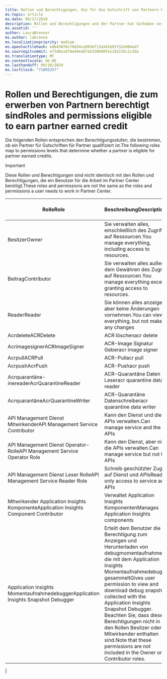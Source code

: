 ```yaml
---
title: Rollen und Berechtigungen, die für die Gutschrift von Partnern berechtigt sind | Partner Center
ms.topic: article
ms.date: 09/17/2019
description: Rollen und Berechtigungen und der Partner hat Guthaben verdient
ms.assetid: ''
author: LauraBrenner
ms.author: labrenne
ms.localizationpriority: medium
ms.openlocfilehash: edb43070cf0d34ce893bf13a501b91f32e904ad7
ms.sourcegitcommit: e73d8a1d74ed4ea87a5330b00fe119222bc2c3da
ms.translationtype: MT
ms.contentlocale: de-DE
ms.lasthandoff: 09/18/2019
ms.locfileid: "71093257"
---
```

# <a name="roles-and-permissions-eligible-to-earn-partner-earned-credit"></a><span data-ttu-id="98146-103">Rollen und Berechtigungen, die zum erwerben von Partnern berechtigt sind</span><span class="sxs-lookup"><span data-stu-id="98146-103">Roles and permissions eligible to earn partner earned credit</span></span>

<span data-ttu-id="98146-104">Die folgenden Rollen entsprechen den Berechtigungsstufen, die bestimmen, ob ein Partner für Gutschriften für Partner qualifiziert ist.</span><span class="sxs-lookup"><span data-stu-id="98146-104">The following roles map to permissions levels that determine whether a partner is eligible for partner earned credits.</span></span>

>[!Important]
><span data-ttu-id="98146-105">Diese Rollen und Berechtigungen sind nicht identisch mit den Rollen und Berechtigungen, die ein Benutzer für die Arbeit im Partner Center benötigt.</span><span class="sxs-lookup"><span data-stu-id="98146-105">These roles and permissions are not the same as the roles and permissions a user needs to work in Partner Center.</span></span>

|<span data-ttu-id="98146-106">**Rolle**</span><span class="sxs-lookup"><span data-stu-id="98146-106">**Role**</span></span>   |<span data-ttu-id="98146-107">**Beschreibung**</span><span class="sxs-lookup"><span data-stu-id="98146-107">**Description**</span></span>   |<span data-ttu-id="98146-108">**PEC berechtigt**</span><span class="sxs-lookup"><span data-stu-id="98146-108">**PEC eligible**</span></span>   |
|-----------------|:------------------|:--------------|
|<span data-ttu-id="98146-109">Besitzer</span><span class="sxs-lookup"><span data-stu-id="98146-109">Owner</span></span>  |<span data-ttu-id="98146-110">Sie verwalten alles, einschließlich des Zugriffs auf Ressourcen.</span><span class="sxs-lookup"><span data-stu-id="98146-110">You manage everything, including access to resources.</span></span>|<span data-ttu-id="98146-111">„Ja“</span><span class="sxs-lookup"><span data-stu-id="98146-111">Yes</span></span>|
|<span data-ttu-id="98146-112">Beitrag</span><span class="sxs-lookup"><span data-stu-id="98146-112">Contributor</span></span> |<span data-ttu-id="98146-113">Sie verwalten alles außer dem Gewähren des Zugriffs auf Ressourcen.</span><span class="sxs-lookup"><span data-stu-id="98146-113">You manage everything except granting access to resources.</span></span>|<span data-ttu-id="98146-114">„Ja“</span><span class="sxs-lookup"><span data-stu-id="98146-114">Yes</span></span>|
|<span data-ttu-id="98146-115">Reader</span><span class="sxs-lookup"><span data-stu-id="98146-115">Reader</span></span>|<span data-ttu-id="98146-116">Sie können alles anzeigen, aber keine Änderungen vornehmen.</span><span class="sxs-lookup"><span data-stu-id="98146-116">You can view everything, but not make any changes</span></span>|<span data-ttu-id="98146-117">Nein</span><span class="sxs-lookup"><span data-stu-id="98146-117">No</span></span>|
|<span data-ttu-id="98146-118">Acrdelete</span><span class="sxs-lookup"><span data-stu-id="98146-118">ACRDelete</span></span>|<span data-ttu-id="98146-119">ACR löschen</span><span class="sxs-lookup"><span data-stu-id="98146-119">acr delete</span></span>|<span data-ttu-id="98146-120">„Ja“</span><span class="sxs-lookup"><span data-stu-id="98146-120">Yes</span></span>|
|<span data-ttu-id="98146-121">Acrimagesigner</span><span class="sxs-lookup"><span data-stu-id="98146-121">ACRImageSigner</span></span>|<span data-ttu-id="98146-122">ACR-Image Signatur Geber</span><span class="sxs-lookup"><span data-stu-id="98146-122">acr image signer</span></span>|<span data-ttu-id="98146-123">„Ja“</span><span class="sxs-lookup"><span data-stu-id="98146-123">Yes</span></span>|
|<span data-ttu-id="98146-124">Acrpull</span><span class="sxs-lookup"><span data-stu-id="98146-124">ACRPull</span></span>|<span data-ttu-id="98146-125">ACR-Pull</span><span class="sxs-lookup"><span data-stu-id="98146-125">acr pull</span></span>|<span data-ttu-id="98146-126">„Ja“</span><span class="sxs-lookup"><span data-stu-id="98146-126">Yes</span></span>|
|<span data-ttu-id="98146-127">Acrpush</span><span class="sxs-lookup"><span data-stu-id="98146-127">AcrPush</span></span>|<span data-ttu-id="98146-128">ACR-Push</span><span class="sxs-lookup"><span data-stu-id="98146-128">acr push</span></span>|<span data-ttu-id="98146-129">„Ja“</span><span class="sxs-lookup"><span data-stu-id="98146-129">Yes</span></span>|
|<span data-ttu-id="98146-130">Acrquarantäne-inereader</span><span class="sxs-lookup"><span data-stu-id="98146-130">AcrQuarantineReader</span></span>|<span data-ttu-id="98146-131">ACR-Quarantäne Daten Leser</span><span class="sxs-lookup"><span data-stu-id="98146-131">acr quarantine data reader</span></span>|<span data-ttu-id="98146-132">Nein</span><span class="sxs-lookup"><span data-stu-id="98146-132">No</span></span>|
|<span data-ttu-id="98146-133">Acrquarantäne</span><span class="sxs-lookup"><span data-stu-id="98146-133">AcrQuarantineWriter</span></span>| <span data-ttu-id="98146-134">ACR-Quarantäne Datenschreiber</span><span class="sxs-lookup"><span data-stu-id="98146-134">acr quarantine data writer</span></span>|<span data-ttu-id="98146-135">„Ja“</span><span class="sxs-lookup"><span data-stu-id="98146-135">Yes</span></span>|
|<span data-ttu-id="98146-136">API Management Dienst Mitwirkender</span><span class="sxs-lookup"><span data-stu-id="98146-136">API Management Service Contributor</span></span>|<span data-ttu-id="98146-137">Kann den Dienst und die APIs verwalten.</span><span class="sxs-lookup"><span data-stu-id="98146-137">Can manage service and the APIs</span></span>|<span data-ttu-id="98146-138">„Ja“</span><span class="sxs-lookup"><span data-stu-id="98146-138">Yes</span></span>|
|<span data-ttu-id="98146-139">API Management Dienst Operator-Rolle</span><span class="sxs-lookup"><span data-stu-id="98146-139">API Management Service Operator Role</span></span>|<span data-ttu-id="98146-140">Kann den Dienst, aber nicht die APIs verwalten.</span><span class="sxs-lookup"><span data-stu-id="98146-140">Can manage service but not the APIs</span></span>|<span data-ttu-id="98146-141">„Ja“</span><span class="sxs-lookup"><span data-stu-id="98146-141">Yes</span></span>|
|<span data-ttu-id="98146-142">API Management Dienst Leser Rolle</span><span class="sxs-lookup"><span data-stu-id="98146-142">API Management Service Reader Role</span></span>|<span data-ttu-id="98146-143">Schreib geschützter Zugriff auf Dienst und APIs</span><span class="sxs-lookup"><span data-stu-id="98146-143">Read-only access to service and APIs</span></span>|<span data-ttu-id="98146-144">Nein</span><span class="sxs-lookup"><span data-stu-id="98146-144">No</span></span>|
|<span data-ttu-id="98146-145">Mitwirkender Application Insights Komponente</span><span class="sxs-lookup"><span data-stu-id="98146-145">Application Insights Component Contributor</span></span>|<span data-ttu-id="98146-146">Verwaltet Application Insights Komponenten</span><span class="sxs-lookup"><span data-stu-id="98146-146">Manages Application Insights components</span></span>|<span data-ttu-id="98146-147">„Ja“</span><span class="sxs-lookup"><span data-stu-id="98146-147">Yes</span></span>|
|<span data-ttu-id="98146-148">Application Insights Momentaufnahmedebugger</span><span class="sxs-lookup"><span data-stu-id="98146-148">Application Insights Snapshot Debugger</span></span>|<span data-ttu-id="98146-149">Erteilt dem Benutzer die Berechtigung zum Anzeigen und Herunterladen von debugmomentaufnahmen, die mit dem Application Insights Momentaufnahmedebugger gesammelt</span><span class="sxs-lookup"><span data-stu-id="98146-149">Gives user permission to view and download debug snapshots collected with the Application Insights Snapshot Debugger.</span></span> <span data-ttu-id="98146-150">Beachten Sie, dass diese Berechtigungen nicht in den Rollen Besitzer oder Mitwirkender enthalten sind.</span><span class="sxs-lookup"><span data-stu-id="98146-150">Note that these permissions are not included in the Owner or Contributor roles.</span></span>|<span data-ttu-id="98146-151">„Ja“</span><span class="sxs-lookup"><span data-stu-id="98146-151">Yes</span></span>|
|